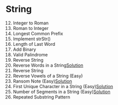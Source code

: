 # String

12. Integer to Roman</br>
13. Roman to Integer</br>
14. Longest Common Prefix</br>
28. Implement strStr()</br>
58. Length of Last Word</br>
67. Add Binary</br>
125. Valid Palindrome</br>
344. Reverse String</br>
151. Reverse Words in a String[Solution](https://zichenwang.gitbooks.io/algorithms-summary/151-reverse-words-in-a-string.html)</br>
344. Reverse String	
345. Reverse Vowels of a String (Easy)</br>
383. Ransom Note (Easy)[Solution](https://github.com/maainul/Java/blob/master/src/leetcode/String/_383_RansomNote/_383_RansomNote.java)</br>
387. First Unique Character in a String (Easy)[Solution](https://github.com/maainul/Java/blob/master/src/leetcode/String/_387_FirstUniqueCharacterInAString/_387_FirstUniqueCharacterInAString.java)</br>
434. Number of Segments in a String (Easy)[Solution](https://github.com/maainul/Java/blob/master/src/leetcode/String/_434_NumberofSegmentsinaString/_434_NumberofSegmentsinaString.java)</br>
459. Repeated Substring Pattern</br>
